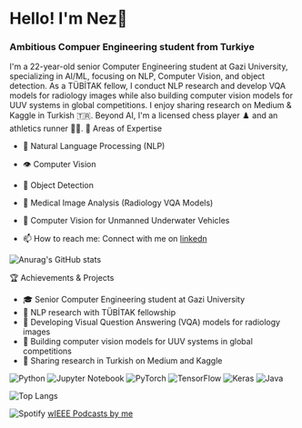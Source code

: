 # Hello! I'm Nez💖
### Ambitious Compuer Engineering student from Turkiye
I'm a 22-year-old senior Computer Engineering student at Gazi University, specializing in AI/ML, focusing on NLP, Computer Vision, and object detection. As a TÜBİTAK fellow, I conduct NLP research and develop VQA models for radiology images while also building computer vision models for UUV systems in global competitions. I enjoy sharing research on Medium & Kaggle in Turkish 🇹🇷. Beyond AI, I'm a licensed chess player ♟️ and an athletics runner 🏃‍♂️.
🔭 Areas of Expertise

- 🧠 Natural Language Processing (NLP)
- 👁️ Computer Vision
- 🎯 Object Detection
- 🏥 Medical Image Analysis (Radiology VQA Models)
- 🌊 Computer Vision for Unmanned Underwater Vehicles

- 📫 How to reach me: Connect with me on [linkedn](https://www.linkedin.com/in/nezahat-korkmaz/)
  
![Anurag's GitHub stats](https://github-readme-stats.vercel.app/api?username=nezahatkorkmaz&show_icons=true&theme=transparent)

🏆 Achievements & Projects

- 🎓 Senior Computer Engineering student at Gazi University
- 🔬 NLP research with TÜBİTAK fellowship
- 🏥 Developing Visual Question Answering (VQA) models for radiology images
- 🌊 Building computer vision models for UUV systems in global competitions
- 📝 Sharing research in Turkish on Medium and Kaggle

![Python](https://img.shields.io/badge/python-3670A0?style=for-the-badge&logo=python&logoColor=ffdd54)
![Jupyter Notebook](https://img.shields.io/badge/jupyter-%23FA0F00.svg?style=for-the-badge&logo=jupyter&logoColor=white)
![PyTorch](https://img.shields.io/badge/PyTorch-%23EE4C2C.svg?style=for-the-badge&logo=PyTorch&logoColor=white)
![TensorFlow](https://img.shields.io/badge/TensorFlow-%23FF6F00.svg?style=for-the-badge&logo=TensorFlow&logoColor=white)
![Keras](https://img.shields.io/badge/Keras-%23D00000.svg?style=for-the-badge&logo=Keras&logoColor=white)
![Java](https://img.shields.io/badge/java-%23ED8B00.svg?style=for-the-badge&logo=openjdk&logoColor=white)

![Top Langs](https://github-readme-stats.vercel.app/api/top-langs/?username=nezahatkorkmaz&layout=compact)

![Spotify](https://img.shields.io/badge/Spotify-1ED760?style=for-the-badge&logo=spotify&logoColor=white) [wIEEE Podcasts by me](https://open.spotify.com/show/0t9Ko8F0ylb0Z3J8vV2zGp)

<!--
**nezahatkorkmaz/nezahatkorkmaz** is a ✨ _special_ ✨ repository because its `README.md` (this file) appears on your GitHub profile.

Here are some ideas to get you started:

- 🔭 I’m currently working on ...
- 🌱 I’m currently learning ...
- 👯 I’m looking to collaborate on ...
- 🤔 I’m looking for help with ...
- 💬 Ask me about ...
- 📫 How to reach me: ...
- 😄 Pronouns: ...
- ⚡ Fun fact: ...
-->
